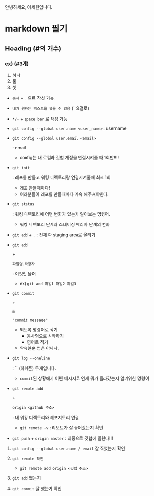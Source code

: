 안녕하세요, 이세원입니다.



# markdown 필기

## Heading (#의 개수)

### ex) (#3개)

1. 하나
2. 둘
3. 셋

- `숫자` + `.` 으로 작성 가능.

  



- `내가 원하는 텍스트를 담을 수 있음` (` 요걸로)

- `*/-` + `space bar` 로 작성 가능

- `git config --global user.name <user_name>` : username

- ```
  git config --global user.email <email>
  ```

   : email

  - config는 내 로컬과 깃헙 계정을 연결시켜줄 때 1회만!!!!

- ```
  git init
  ```

   : 레포를 만들고 워킹 디렉토리랑 연결시켜줄때 최초 1회

  - 레포 만들때마다!
  - 여러분들이 레포를 만들때마다 계속 해주셔야한다.

- ```
  git status
  ```

   : 워킹 디렉토리에 어떤 변화가 있는지 알아보는 명령어.

  - 워킹 디렉토리 단계와 스테이징 에리아 단계의 변화

- `git add` + `.` : 전체 다 staging area로 올리기

- ```
  git add
  ```

   \+ 

  ```
  파일명.확장자
  ```

   : 이것만 올려

  - ex) `git add 파일1 파일2 파일3`

- ```
  git commit
  ```

   \+ 

  ```
  m
  ```

  ```
  "commit message"
  ```

  - 되도록 명령어로 적기
    - 동사형으로 시작하기
    - 영어로 적기
  - 약속일뿐 법은 아니다.

- ```
  git log --oneline
  ```

   : `` (하이픈) 두개입니다.

  - `commit`된 상황에서 어떤 메시지로 언제 뭐가 올라갔는지 알기위한 명령어

- ```
  git remote add
  ```

   \+ 

  ```
  origin <github 주소>
  ```

   : 내 워킹 디렉토리와 레포지토리 연결

  - `git remote -v` : 리모트가 잘 들어갔는지 확인

- `git push` + `origin master` : 최종으로 깃헙에 올린다!!!

1. `git config --global user.name / email` 잘 적었는지 확인

2. ```
   git remote 확인
   ```

   - `git remote add origin <깃헙 주소>`

3. `git add` 했는지

4. `git commit` 잘 했는지 확인





